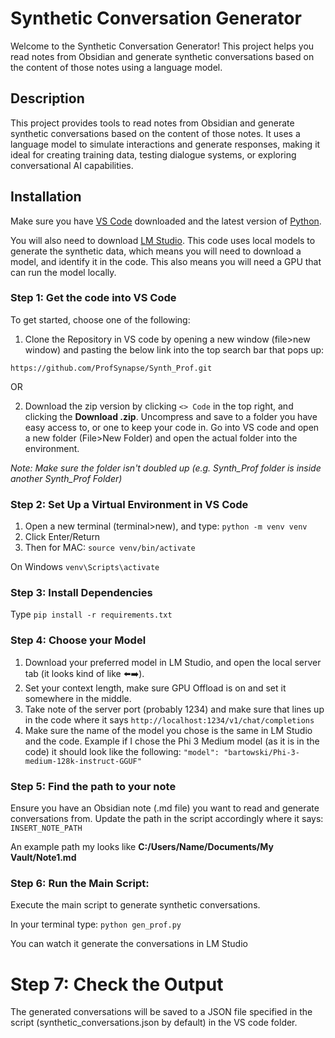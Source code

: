 # Synthetic Conversation Generator
Welcome to the Synthetic Conversation Generator! This project helps you read notes from Obsidian and generate synthetic conversations based on the content of those notes using a language model.

## Description
This project provides tools to read notes from Obsidian and generate synthetic conversations based on the content of those notes. It uses a language model to simulate interactions and generate responses, making it ideal for creating training data, testing dialogue systems, or exploring conversational AI capabilities.

## Installation
Make sure you have [VS Code](https://code.visualstudio.com/download) downloaded and the latest version of [Python](https://www.python.org/downloads/).

You will also need to download [LM Studio](https://lmstudio.ai/). This code uses local models to generate the synthetic data, which means you will need to download a model, and identify it in the code. This also means you will need a GPU that can run the model locally.

### Step 1: Get the code into VS Code
To get started, choose one of the following:

1. Clone the Repository in VS code by opening a new window (file>new window) and pasting the below link into the top search bar that pops up:
```
https://github.com/ProfSynapse/Synth_Prof.git
```

OR

2. Download the zip version by clicking `<> Code` in the top right, and clicking the **Download .zip**. Uncompress and save to a folder you have easy access to, or one to keep your code in. Go into VS code and open a new folder (File>New Folder) and open the actual folder into the environment.

*Note: Make sure the folder isn't doubled up (e.g. Synth_Prof folder is inside another Synth_Prof Folder)*

### Step 2: Set Up a Virtual Environment in VS Code
1. Open a new terminal (terminal>new), and type:
`python -m venv venv`
2. Click Enter/Return
3. Then for MAC:
`source venv/bin/activate`

On Windows
`venv\Scripts\activate`

### Step 3: Install Dependencies
Type
`pip install -r requirements.txt`

### Step 4: Choose your Model
1. Download your preferred model in LM Studio, and open the local server tab (it looks kind of like ⬅️➡️).
2. Set your context length, make sure GPU Offload is on and set it somewhere in the middle.
3. Take note of the server port (probably 1234) and make sure that lines up in the code where it says `http://localhost:1234/v1/chat/completions`
4. Make sure the name of the model you chose is the same in LM Studio and the code. Example if I chose the Phi 3 Medium model (as it is in the code) it should look like the following:
   `"model": "bartowski/Phi-3-medium-128k-instruct-GGUF"`

### Step 5: Find the path to your note
Ensure you have an Obsidian note (.md file) you want to read and generate conversations from. Update the path in the script accordingly where it says:
`INSERT_NOTE_PATH`

An example path my looks like **C:/Users/Name/Documents/My Vault/Note1.md**

### Step 6: Run the Main Script:
Execute the main script to generate synthetic conversations.

In your terminal type:
`python gen_prof.py`

You can watch it generate the conversations in LM Studio

# Step 7: Check the Output
The generated conversations will be saved to a JSON file specified in the script (synthetic_conversations.json by default) in the VS code folder.
